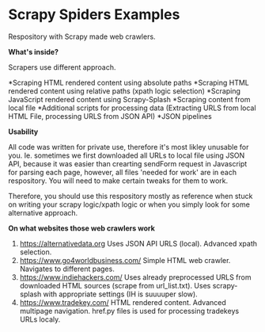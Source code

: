 # Scrapy Spiders Examples

Respository with Scrapy made web crawlers.

<b>What's inside?</b>

Scrapers use different approach.

*Scraping HTML rendered content using absolute paths
*Scraping HTML rendered content using relative paths (xpath logic selection)
*Scraping JavaScript rendered content using Scrapy-Splash
*Scraping content from local file
*Additional scripts for processing data (Extracting URLS from local HTML File, processing URLS from JSON API)
*JSON pipelines

<b>Usability</b>

All code was written for private use, therefore it's most likley unusable for you. Ie. sometimes we first downloaded all URLs to local file using JSON API, because it was easier than crearting sendForm request in Javascript for parsing each page, however, all files 'needed for work' are in each respository. You will need to make certain tweaks for them to work.

Therefore, you should use this respository mostly as reference when stuck on writing your scrapy logic/xpath logic or when you simply look for some alternative approach.

<b>On what websites those web crawlers work</b>



 1. https://alternativedata.org
   Uses JSON API URLS (local).
    Advanced xpath selection.
 2. https://www.go4worldbusiness.com/
  Simple HTML web crawler.
  Navigates to different pages.
 3. https://www.indiehackers.com/
 Uses already preprocessed URLS from downloaded HTML sources (scrape from url_list.txt).
  Uses scrapy-splash with appropriate settings (IH is suuuuper slow).
 4. https://www.tradekey.com/
  HTML rendered content.
  Advanced multipage navigation.
  href.py files is used for processing tradekeys URLs localy.
